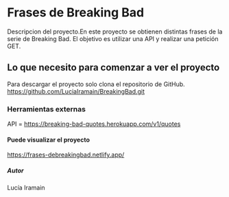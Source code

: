 # Frases de Breaking Bad
Descripcion del proyecto.En este proyecto se obtienen distintas frases de la serie de Breaking Bad. El objetivo es utilizar una API y realizar una petición GET.

## Lo que necesito para comenzar a ver el proyecto

Para descargar el proyecto solo clona el repositorio de GitHub.
https://github.com/LuciaIramain/BreakingBad.git

### Herramientas externas

API = https://breaking-bad-quotes.herokuapp.com/v1/quotes

#### Puede visualizar el proyecto

https://frases-debreakingbad.netlify.app/

##### Autor

Lucía Iramain
